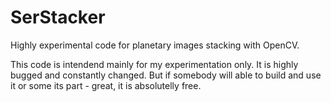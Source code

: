 # SerStacker
Highly experimental code for planetary images stacking with OpenCV.

This code is intendend mainly for my experimentation only.
It is highly bugged and constantly changed. But if somebody will able to build and use it or some its part - great, 
it is absolutelly free.


